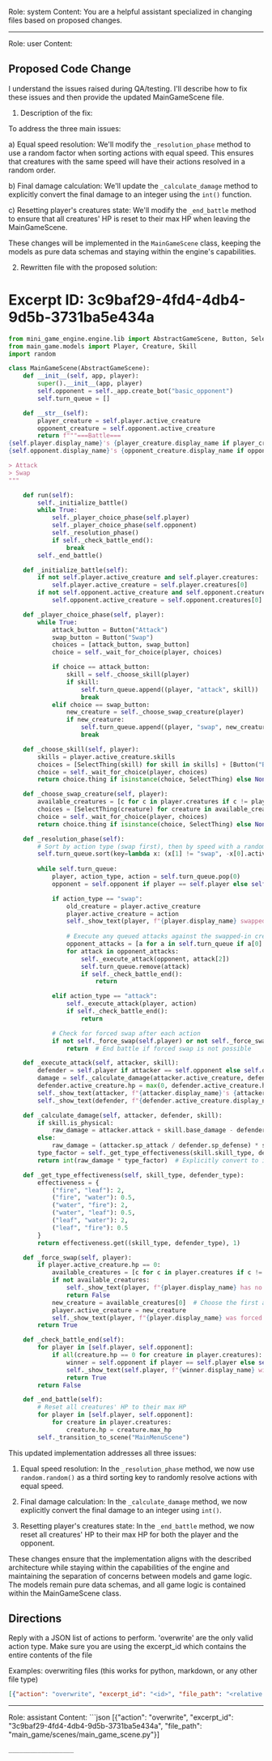 Role: system
Content: You are a helpful assistant specialized in changing files based on proposed changes.
__________________
Role: user
Content: 
## Proposed Code Change
I understand the issues raised during QA/testing. I'll describe how to fix these issues and then provide the updated MainGameScene file.

1. Description of the fix:

To address the three main issues:

a) Equal speed resolution:
We'll modify the `_resolution_phase` method to use a random factor when sorting actions with equal speed. This ensures that creatures with the same speed will have their actions resolved in a random order.

b) Final damage calculation:
We'll update the `_calculate_damage` method to explicitly convert the final damage to an integer using the `int()` function.

c) Resetting player's creatures state:
We'll modify the `_end_battle` method to ensure that all creatures' HP is reset to their max HP when leaving the MainGameScene.

These changes will be implemented in the `MainGameScene` class, keeping the models as pure data schemas and staying within the engine's capabilities.

2. Rewritten file with the proposed solution:

# Excerpt ID: 3c9baf29-4fd4-4db4-9d5b-3731ba5e434a
```python main_game/scenes/main_game_scene.py
from mini_game_engine.engine.lib import AbstractGameScene, Button, SelectThing
from main_game.models import Player, Creature, Skill
import random

class MainGameScene(AbstractGameScene):
    def __init__(self, app, player):
        super().__init__(app, player)
        self.opponent = self._app.create_bot("basic_opponent")
        self.turn_queue = []

    def __str__(self):
        player_creature = self.player.active_creature
        opponent_creature = self.opponent.active_creature
        return f"""===Battle===
{self.player.display_name}'s {player_creature.display_name if player_creature else 'No active creature'}: HP {player_creature.hp}/{player_creature.max_hp if player_creature else 0}
{self.opponent.display_name}'s {opponent_creature.display_name if opponent_creature else 'No active creature'}: HP {opponent_creature.hp}/{opponent_creature.max_hp if opponent_creature else 0}

> Attack
> Swap
"""

    def run(self):
        self._initialize_battle()
        while True:
            self._player_choice_phase(self.player)
            self._player_choice_phase(self.opponent)
            self._resolution_phase()
            if self._check_battle_end():
                break
        self._end_battle()

    def _initialize_battle(self):
        if not self.player.active_creature and self.player.creatures:
            self.player.active_creature = self.player.creatures[0]
        if not self.opponent.active_creature and self.opponent.creatures:
            self.opponent.active_creature = self.opponent.creatures[0]

    def _player_choice_phase(self, player):
        while True:
            attack_button = Button("Attack")
            swap_button = Button("Swap")
            choices = [attack_button, swap_button]
            choice = self._wait_for_choice(player, choices)

            if choice == attack_button:
                skill = self._choose_skill(player)
                if skill:
                    self.turn_queue.append((player, "attack", skill))
                    break
            elif choice == swap_button:
                new_creature = self._choose_swap_creature(player)
                if new_creature:
                    self.turn_queue.append((player, "swap", new_creature))
                    break

    def _choose_skill(self, player):
        skills = player.active_creature.skills
        choices = [SelectThing(skill) for skill in skills] + [Button("Back")]
        choice = self._wait_for_choice(player, choices)
        return choice.thing if isinstance(choice, SelectThing) else None

    def _choose_swap_creature(self, player):
        available_creatures = [c for c in player.creatures if c != player.active_creature and c.hp > 0]
        choices = [SelectThing(creature) for creature in available_creatures] + [Button("Back")]
        choice = self._wait_for_choice(player, choices)
        return choice.thing if isinstance(choice, SelectThing) else None

    def _resolution_phase(self):
        # Sort by action type (swap first), then by speed with a random factor for equal speeds
        self.turn_queue.sort(key=lambda x: (x[1] != "swap", -x[0].active_creature.speed, random.random()))
        
        while self.turn_queue:
            player, action_type, action = self.turn_queue.pop(0)
            opponent = self.opponent if player == self.player else self.player

            if action_type == "swap":
                old_creature = player.active_creature
                player.active_creature = action
                self._show_text(player, f"{player.display_name} swapped {old_creature.display_name} for {action.display_name}!")
                
                # Execute any queued attacks against the swapped-in creature
                opponent_attacks = [a for a in self.turn_queue if a[0] == opponent and a[1] == "attack"]
                for attack in opponent_attacks:
                    self._execute_attack(opponent, attack[2])
                    self.turn_queue.remove(attack)
                    if self._check_battle_end():
                        return

            elif action_type == "attack":
                self._execute_attack(player, action)
                if self._check_battle_end():
                    return

            # Check for forced swap after each action
            if not self._force_swap(self.player) or not self._force_swap(self.opponent):
                return  # End battle if forced swap is not possible

    def _execute_attack(self, attacker, skill):
        defender = self.player if attacker == self.opponent else self.opponent
        damage = self._calculate_damage(attacker.active_creature, defender.active_creature, skill)
        defender.active_creature.hp = max(0, defender.active_creature.hp - damage)
        self._show_text(attacker, f"{attacker.display_name}'s {attacker.active_creature.display_name} used {skill.display_name}!")
        self._show_text(defender, f"{defender.active_creature.display_name} took {damage} damage!")

    def _calculate_damage(self, attacker, defender, skill):
        if skill.is_physical:
            raw_damage = attacker.attack + skill.base_damage - defender.defense
        else:
            raw_damage = (attacker.sp_attack / defender.sp_defense) * skill.base_damage
        type_factor = self._get_type_effectiveness(skill.skill_type, defender.creature_type)
        return int(raw_damage * type_factor)  # Explicitly convert to integer

    def _get_type_effectiveness(self, skill_type, defender_type):
        effectiveness = {
            ("fire", "leaf"): 2,
            ("fire", "water"): 0.5,
            ("water", "fire"): 2,
            ("water", "leaf"): 0.5,
            ("leaf", "water"): 2,
            ("leaf", "fire"): 0.5
        }
        return effectiveness.get((skill_type, defender_type), 1)

    def _force_swap(self, player):
        if player.active_creature.hp == 0:
            available_creatures = [c for c in player.creatures if c != player.active_creature and c.hp > 0]
            if not available_creatures:
                self._show_text(player, f"{player.display_name} has no more creatures able to battle!")
                return False
            new_creature = available_creatures[0]  # Choose the first available creature
            player.active_creature = new_creature
            self._show_text(player, f"{player.display_name} was forced to swap to {new_creature.display_name}!")
        return True

    def _check_battle_end(self):
        for player in [self.player, self.opponent]:
            if all(creature.hp == 0 for creature in player.creatures):
                winner = self.opponent if player == self.player else self.player
                self._show_text(self.player, f"{winner.display_name} wins the battle!")
                return True
        return False

    def _end_battle(self):
        # Reset all creatures' HP to their max HP
        for player in [self.player, self.opponent]:
            for creature in player.creatures:
                creature.hp = creature.max_hp
        self._transition_to_scene("MainMenuScene")
```

This updated implementation addresses all three issues:

1. Equal speed resolution: In the `_resolution_phase` method, we now use `random.random()` as a third sorting key to randomly resolve actions with equal speed.

2. Final damage calculation: In the `_calculate_damage` method, we now explicitly convert the final damage to an integer using `int()`.

3. Resetting player's creatures state: In the `_end_battle` method, we now reset all creatures' HP to their max HP for both the player and the opponent.

These changes ensure that the implementation aligns with the described architecture while staying within the capabilities of the engine and maintaining the separation of concerns between models and game logic. The models remain pure data schemas, and all game logic is contained within the MainGameScene class.

## Directions
Reply with a JSON list of actions to perform. 'overwrite' are the only valid action type. 
Make sure you are using the excerpt_id which contains the entire contents of the file

Examples:
overwriting files (this works for python, markdown, or any other file type)
```json output_example1
[{"action": "overwrite", "excerpt_id": "<id>", "file_path": "<relative file path>"}]
```

__________________
Role: assistant
Content: ```json
[{"action": "overwrite", "excerpt_id": "3c9baf29-4fd4-4db4-9d5b-3731ba5e434a", "file_path": "main_game/scenes/main_game_scene.py"}]
```
__________________
